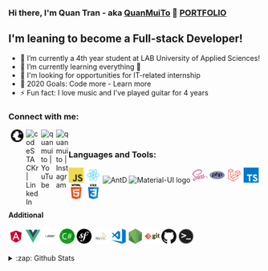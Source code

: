 ### Hi there, I'm Quan Tran - aka [QuanMuiTo][website] 👋 [PORTFOLIO][website]

## I'm leaning to become a Full-stack Developer!

- 🔭 I’m currently a 4th year student at LAB University of Applied Sciences!
- 🌱 I’m currently learning everything 🤣
- 👯 I'm looking for opportunities for IT-related internship
- 🥅 2020 Goals: Code more - Learn more
- ⚡ Fun fact: I love music and I've played guitar for 4 years

### Connect with me:

[<img align="left" style="margin-left: 5px" alt="portfolio" width="25px" src="https://raw.githubusercontent.com/iconic/open-iconic/master/svg/globe.svg" />][website]
[<img align="left" style="margin-left: 5px" alt="codeSTACKr | LinkedIn" width="25px" src="https://cdn.jsdelivr.net/npm/simple-icons@v3/icons/linkedin.svg" />][linkedin]
[<img align="left" style="margin-left: 5px" alt="quanmuito | YouTube" width="25px" src="https://cdn.jsdelivr.net/npm/simple-icons@v3/icons/youtube.svg" />][youtube]
[<img align="left" style="margin-left: 5px" alt="quanmuito | Instagram" width="25px" src="https://cdn.jsdelivr.net/npm/simple-icons@v3/icons/instagram.svg" />][instagram]

<br />

### Languages and Tools:

<img alt="JavaScript" width="30px" src="https://raw.githubusercontent.com/github/explore/80688e429a7d4ef2fca1e82350fe8e3517d3494d/topics/javascript/javascript.png" />
<img alt="React" width="30px" src="https://raw.githubusercontent.com/github/explore/80688e429a7d4ef2fca1e82350fe8e3517d3494d/topics/react/react.png" />
<img alt="AntD" width="30px" src="https://gw.alipayobjects.com/zos/rmsportal/KDpgvguMpGfqaHPjicRK.svg">
<img alt="Material-UI logo" width="30px" src="https://material-ui.com/static/logo.svg">
<img alt="Sass" width="30px" src="https://raw.githubusercontent.com/github/explore/80688e429a7d4ef2fca1e82350fe8e3517d3494d/topics/sass/sass.png" />
<img alt="PHP" width="30px" src="https://raw.githubusercontent.com/github/explore/80688e429a7d4ef2fca1e82350fe8e3517d3494d/topics/php/php.png" />
<img alt="Laravel" width="30px" src="https://raw.githubusercontent.com/github/explore/80688e429a7d4ef2fca1e82350fe8e3517d3494d/topics/laravel/laravel.png" />
<img alt="Typescript" width="30px" src="https://raw.githubusercontent.com/github/explore/80688e429a7d4ef2fca1e82350fe8e3517d3494d/topics/typescript/typescript.png" />
<img alt="HTML5" width="30px" src="https://raw.githubusercontent.com/github/explore/80688e429a7d4ef2fca1e82350fe8e3517d3494d/topics/html/html.png" />
<img alt="CSS3" width="30px" src="https://raw.githubusercontent.com/github/explore/80688e429a7d4ef2fca1e82350fe8e3517d3494d/topics/css/css.png" />

#### Additional

<img alt="Angular" width="30px" src="https://raw.githubusercontent.com/github/explore/80688e429a7d4ef2fca1e82350fe8e3517d3494d/topics/angular/angular.png" />
<img alt="Vue" width="30px" src="https://raw.githubusercontent.com/github/explore/80688e429a7d4ef2fca1e82350fe8e3517d3494d/topics/vue/vue.png" />
<img alt="Jquery" width="30px" src="https://raw.githubusercontent.com/github/explore/80688e429a7d4ef2fca1e82350fe8e3517d3494d/topics/jquery/jquery.png" />
<img alt="csharp" width="30px" src="https://raw.githubusercontent.com/github/explore/80688e429a7d4ef2fca1e82350fe8e3517d3494d/topics/csharp/csharp.png" />
<img alt="Symfony" width="30px" src="https://raw.githubusercontent.com/github/explore/80688e429a7d4ef2fca1e82350fe8e3517d3494d/topics/symfony/symfony.png" />
<img alt="MySQL" width="30px" src="https://raw.githubusercontent.com/github/explore/80688e429a7d4ef2fca1e82350fe8e3517d3494d/topics/mysql/mysql.png" />

<img alt="Visual Studio Code" width="30px" src="https://raw.githubusercontent.com/github/explore/80688e429a7d4ef2fca1e82350fe8e3517d3494d/topics/visual-studio-code/visual-studio-code.png" />
<img alt="Node.js" width="30px" src="https://raw.githubusercontent.com/github/explore/80688e429a7d4ef2fca1e82350fe8e3517d3494d/topics/nodejs/nodejs.png" />
<img alt="Git" width="30px" src="https://raw.githubusercontent.com/github/explore/80688e429a7d4ef2fca1e82350fe8e3517d3494d/topics/git/git.png" />
<img alt="GitHub" width="30px" src="https://raw.githubusercontent.com/github/explore/78df643247d429f6cc873026c0622819ad797942/topics/github/github.png" />
<img alt="Terminal" width="30px" src="https://raw.githubusercontent.com/github/explore/80688e429a7d4ef2fca1e82350fe8e3517d3494d/topics/terminal/terminal.png" />
<!-- <img alt="MongoDB" width="30px" src="https://raw.githubusercontent.com/github/explore/80688e429a7d4ef2fca1e82350fe8e3517d3494d/topics/mongodb/mongodb.png" /> -->

<br />
<br />
<details>
  <summary>:zap: Github Stats</summary>

[![Anurag's github stats](https://github-readme-stats.vercel.app/api?username=quanmuito&count_private=true)](https://github.com/anuraghazra/github-readme-stats)

</details>

[website]: https://quanmuito.github.io/portfolio/
[youtube]: https://www.youtube.com/channel/UCMKyUH8y24yxZ40xrlujwXQ?view_as=subscriber
[instagram]: https://www.instagram.com/_quanmuito_/
[linkedin]: https://www.linkedin.com/in/quanmuito110299/
